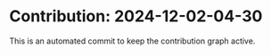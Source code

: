 # Contribution: 2024-12-02-04-30
This is an automated commit to keep the contribution graph active.
